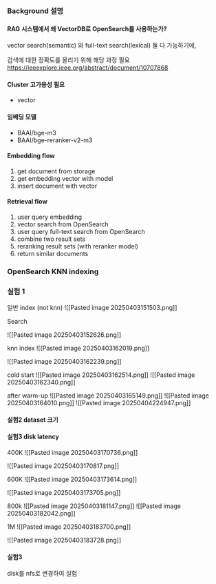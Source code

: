 

### Background 설명

#### RAG 시스템에서 왜 VectorDB로 OpenSearch를 사용하는가?

vector search(semantic) 와 full-text search(lexical) 둘 다 가능하기에,

검색에 대한 정확도를 올리기 위해 해당 과정 필요
https://ieeexplore.ieee.org/abstract/document/10707868

#### Cluster 고가용성 필요
- vector

#### 임베딩 모델
- BAAI/bge-m3
- BAAI/bge-reranker-v2-m3

#### Embedding flow

1. get document from storage
2. get embedding vector with model
3. insert document with vector 

#### Retrieval flow

1. user query embedding
2. vector search from OpenSearch
3. user query full-text search from OpenSearch
4. combine two result sets
5. reranking result sets (with reranker model)
6. return similar documents

### OpenSearch KNN indexing

### 실험 1



일반 index (not knn)
![[Pasted image 20250403151503.png]]

Search

![[Pasted image 20250403152626.png]]


knn index 
![[Pasted image 20250403162019.png]]


![[Pasted image 20250403162239.png]]

cold start
![[Pasted image 20250403162514.png]]
![[Pasted image 20250403162340.png]]


after warm-up
![[Pasted image 20250403165149.png]]
![[Pasted image 20250403164010.png]]
![[Pasted image 20250404224947.png]]




#### 실험2 dataset 크기



#### 실험3 disk latency
400K
![[Pasted image 20250403170736.png]]

![[Pasted image 20250403170817.png]]

600K
![[Pasted image 20250403173614.png]]

![[Pasted image 20250403173705.png]]

800k
![[Pasted image 20250403181147.png]]
![[Pasted image 20250403182042.png]]


1M
![[Pasted image 20250403183700.png]]

![[Pasted image 20250403183728.png]]


#### 실험3
disk를 nfs로 변경하여 실험

